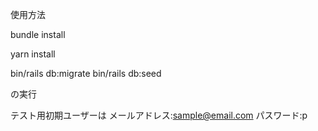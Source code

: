 使用方法

bundle install

yarn install

bin/rails db:migrate
bin/rails db:seed

の実行

テスト用初期ユーザーは
メールアドレス:sample@email.com
パスワード:p

